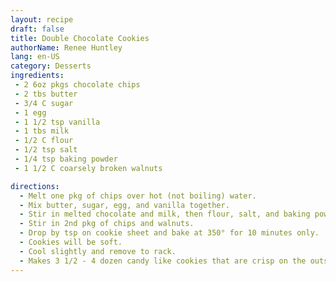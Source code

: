 ```yaml
---
layout: recipe
draft: false
title: Double Chocolate Cookies
authorName: Renee Huntley
lang: en-US
category: Desserts
ingredients:
 - 2 6oz pkgs chocolate chips
 - 2 tbs butter
 - 3/4 C sugar
 - 1 egg
 - 1 1/2 tsp vanilla
 - 1 tbs milk
 - 1/2 C flour
 - 1/2 tsp salt
 - 1/4 tsp baking powder
 - 1 1/2 C coarsely broken walnuts

directions:
  - Melt one pkg of chips over hot (not boiling) water.
  - Mix butter, sugar, egg, and vanilla together.
  - Stir in melted chocolate and milk, then flour, salt, and baking powder.
  - Stir in 2nd pkg of chips and walnuts.
  - Drop by tsp on cookie sheet and bake at 350° for 10 minutes only.
  - Cookies will be soft.
  - Cool slightly and remove to rack.
  - Makes 3 1/2 - 4 dozen candy like cookies that are crisp on the outside and chewy inside.
---
```

